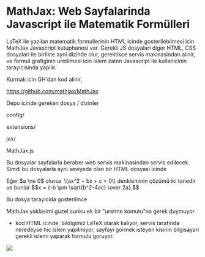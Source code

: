 # MathJax: Web Sayfalarinda Javascript ile Matematik Formülleri

LaTeX ile yazilan matematik formullerinin HTML icinde gosterilebilmesi
icin MathJax Javascript kutuphanesi var. Gerekli JS dosyalari diger
HTML, CSS dosyalari ile birlikte ayni dizinde olur, gerektikce servis
makinasindan alinir, ve formul grafiginin uretilmesi icin islem zaten
Javascript ile kullanicinin tarayicisinda yapilir.

Kurmak icin GH'dan kod alinir, 

https://github.com/mathjax/MathJax

Depo icinde gereken dosya / dizinler

config/

extensions/

jax/

MathJax.js

Bu dosyalar sayfalarla beraber web servis makinasindan servis edilecek. Simdi bu dosyalarla ayni seviyede olan bir HTML dosyasi icinde


<!DOCTYPE html>

<html>

<head>

<meta http-equiv="Content-Type" content="text/html; charset=UTF-8" />

<script type="text/x-mathjax-config">

  MathJax.Hub.Config({

    tex2jax: {inlineMath: [["$","$"],["\\(","\\)"]]}

  });

</script>

<script type="text/javascript" src="MathJax.js?config=TeX-AMS_HTML-full"></script>

</head>

<body>

<p>
Eğer $a \ne 0$ olursa  \(ax^2 + bx + c = 0\) denkleminin çözümü iki tanedir
ve bunlar $$x = {-b \pm \sqrt{b^2-4ac} \over 2a}.$$
</p>

</body>
</html>

Bu dosya tarayicida gosterilince 

MathJax yaklasimi guzel cunku ek bir "uretme komutu"na gerek duymuyor
- kod HTML icinde, bildigimiz LaTeX olarak kaliyor, servis tarafinda
neredeyse hic islem yapilmiyor, sayfayi gormek isteyen kisinin
bilgisayari gerekli islemi yaparak formulu goruyor. 

![](Screenshot%2Bfrom%2B2017-11-06%2B08-47-52.png)
